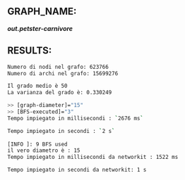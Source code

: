 ## GRAPH_NAME: 

***out.petster-carnivore***

## RESULTS: 

``` bash
Numero di nodi nel grafo: 623766
Numero di archi nel grafo: 15699276

Il grado medio è 50
La varianza del grado è: 0.330249
```

``` bash
>> [graph-diameter]="15"
>> [BFS-executed]="3"
Tempo impiegato in millisecondi : `2676 ms`
```

``` bash
Tempo impiegato in secondi : `2 s`
    
[INFO ]: 9 BFS used
il vero diametro è : 15
Tempo impiegato in millisecondi da networkit : 1522 ms 

Tempo impiegato in secondi da networkit: 1 s 
```